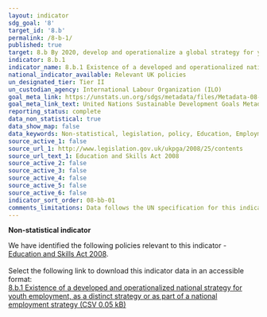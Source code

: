 ```yaml
---
layout: indicator
sdg_goal: '8'
target_id: '8.b'
permalink: /8-b-1/
published: true
target: 8.b By 2020, develop and operationalize a global strategy for youth employment and implement the Global Jobs Pact of the International Labour Organization
indicator: 8.b.1
indicator_name: 8.b.1 Existence of a developed and operationalized national strategy for youth employment, as a distinct strategy or as part of a national employment strategy
national_indicator_available: Relevant UK policies
un_designated_tier: Tier II
un_custodian_agency: International Labour Organization (ILO)
goal_meta_link: https://unstats.un.org/sdgs/metadata/files/Metadata-08-0b-01.pdf
goal_meta_link_text: United Nations Sustainable Development Goals Metadata (PDF 526 KB)
reporting_status: complete
data_non_statistical: true
data_show_map: false
data_keywords: Non-statistical, legislation, policy, Education, Employment, skills
source_active_1: false
source_url_1: http://www.legislation.gov.uk/ukpga/2008/25/contents
source_url_text_1: Education and Skills Act 2008
source_active_2: false
source_active_3: false
source_active_4: false
source_active_5: false
source_active_6: false
indicator_sort_order: 08-bb-01
comments_limitations: Data follows the UN specification for this indicator. This indicator has been identified in collaboration with topic experts.
---
```

**Non-statistical indicator**

We have identified the following policies relevant to this indicator - [Education and Skills Act 2008](http://www.legislation.gov.uk/ukpga/2008/25/contents).
<br><br> Select the following link to download this indicator data in an accessible format:<br>[8.b.1 Existence of a developed and operationalized national strategy for youth employment, as a distinct strategy or as part of a national employment strategy (CSV 0.05 kB)](https://sustainabledevelopment-uk.github.io/sdg-data/data/8-b-1.csv)